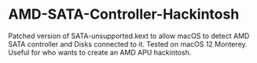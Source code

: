 # AMD-SATA-Controller-Hackintosh

Patched version of SATA-unsupported.kext to allow macOS to detect AMD SATA controller and Disks connected to it. Tested on macOS 12 Monterey. Useful for who wants to create an AMD APU hackintosh.
